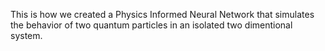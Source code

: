 This is how we created a Physics Informed Neural Network that simulates the behavior of two quantum particles in an isolated two dimentional system.

